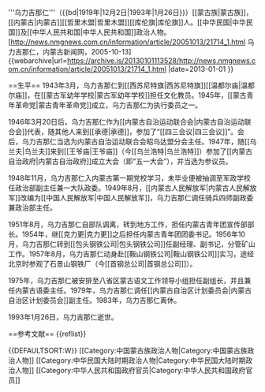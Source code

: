 '''乌力吉那仁'''（{{bd|1919年|12月2日|1993年|1月26日}}）[[蒙古族|蒙古族]]，[[内蒙古|内蒙古]][[哲里木盟|哲里木盟]][[库伦旗|库伦旗]]人。[[中华民国|中华民国]]及[[中华人民共和国|中华人民共和国]]政治人物。<ref name=www>[http://news.nmgnews.com.cn/information/article/20051013/21714_1.html 乌力吉那仁，内蒙古新闻网，2005-10-13] {{webarchive|url=https://archive.is/20130101113528/http://news.nmgnews.com.cn/information/article/20051013/21714_1.html |date=2013-01-01 }}</ref>

==生平==
1943年3月，乌力吉那仁到[[西苏尼特旗|西苏尼特旗]][[温都尔庙|温都尔庙]]，在[[蒙古军幼年学校|蒙古军幼年学校]]担任文化教员。1945年，[[蒙古青年革命党|蒙古青年革命党]]成立，乌力吉那仁为执行委员之一。<ref name=www/>

1946年3月20日后，乌力吉那仁作为[[内蒙古自治运动联合会|内蒙古自治运动联合会]]代表，随其他人来到[[承德|承德]]，参加了“[[四三会议|四三会议]]”。会后，乌力吉那仁当选为内蒙古自治运动联合会昭乌达盟分会主任。1947年，随[[乌兰夫|乌兰夫]]来到[[王爷庙|王爷庙]]（今[[乌兰浩特|乌兰浩特]]）参加了[[内蒙古自治政府|内蒙古自治政府]]成立大会（即“五一大会”），并当选为参议员。<ref name=www/>

1948年11月，乌力吉那仁入内蒙古第一期党校学习，未毕业便被抽调至军政学校任政治部副主任兼一大队政委。1949年8月，[[内蒙古人民解放军|内蒙古人民解放军]]改编为[[中国人民解放军|中国人民解放军]]，乌力吉那仁调任骑兵四师副政委兼政治部主任。<ref name=www/>

1951年8月，乌力吉那仁自部队调离，转到地方工作，担任内蒙古青年团宣传部部长。1954年，继[[克力更|克力更]]之后担任内蒙古青年团团委书记。1956年10月，乌力吉那仁转到[[包头钢铁公司|包头钢铁公司]]任副经理、副书记，分管矿山工作。1957年8月，乌力吉那仁动身赴[[鞍山钢铁公司|鞍山钢铁公司]]实习，途经北京时参观了石景山钢铁厂（今[[首钢总公司|首钢总公司]]）。<ref name=www/>

1975年，乌力吉那仁被安排至八省区蒙古语文工作领导小组担任副组长，并且兼任内蒙古语委主任。1979年，乌力吉那仁调任[[内蒙古自治区计划委员会|内蒙古自治区计划委员会]]副主任。1983年，乌力吉那仁离休。<ref name=www/>

1993年1月26日，乌力吉那仁逝世。<ref name=www/>

==参考文献==
{{reflist}}

{{DEFAULTSORT:W}}
[[Category:中国蒙古族政治人物|Category:中国蒙古族政治人物]]
[[Category:中华民国大陆时期政治人物|Category:中华民国大陆时期政治人物]]
[[Category:中华人民共和国政府官员|Category:中华人民共和国政府官员]]